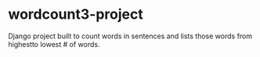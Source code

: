 # wordcount3-project

Django project built to count words in sentences and lists those words from highestto lowest # of words. 

